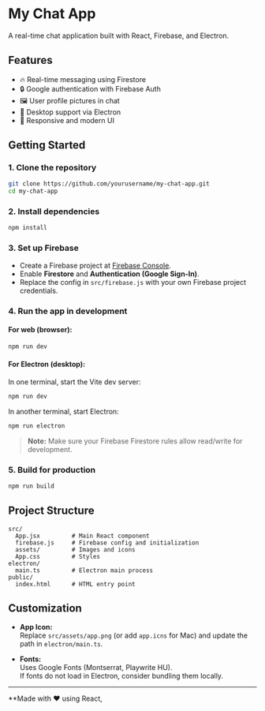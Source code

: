 # My Chat App

A real-time chat application built with React, Firebase, and Electron.

## Features

- 🔥 Real-time messaging using Firestore
- 🔒 Google authentication with Firebase Auth
- 🖼️ User profile pictures in chat
- 🚀 Desktop support via Electron
- 🎨 Responsive and modern UI

## Getting Started

### 1. Clone the repository

```bash
git clone https://github.com/yourusername/my-chat-app.git
cd my-chat-app
```

### 2. Install dependencies

```bash
npm install
```

### 3. Set up Firebase

- Create a Firebase project at [Firebase Console](https://console.firebase.google.com/).
- Enable **Firestore** and **Authentication (Google Sign-In)**.
- Replace the config in `src/firebase.js` with your own Firebase project credentials.

### 4. Run the app in development

#### For web (browser):

```bash
npm run dev
```

#### For Electron (desktop):

In one terminal, start the Vite dev server:

```bash
npm run dev
```

In another terminal, start Electron:

```bash
npm run electron
```

> **Note:** Make sure your Firebase Firestore rules allow read/write for development.

### 5. Build for production

```bash
npm run build
```

## Project Structure

```
src/
  App.jsx         # Main React component
  firebase.js     # Firebase config and initialization
  assets/         # Images and icons
  App.css         # Styles
electron/
  main.ts         # Electron main process
public/
  index.html      # HTML entry point
```

## Customization

- **App Icon:**  
  Replace `src/assets/app.png` (or add `app.icns` for Mac) and update the path in `electron/main.ts`.

- **Fonts:**  
  Uses Google Fonts (Montserrat, Playwrite HU).  
  If fonts do not load in Electron, consider bundling them locally.


---

**Made with ❤️ using React,

